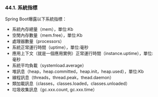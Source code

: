 ### 44.1. 系統指標

Spring Boot曝露以下系統指標：
- 系統內存總量（mem），單位:Kb
- 空閒內存數量（mem.free），單位:Kb
- 處理器數量（processors）
- 系統正常運行時間（uptime），單位:毫秒
- 應用上下文（就是一個應用實例）正常運行時間（instance.uptime），單位:毫秒
- 系統平均負載（systemload.average）
- 堆訊息（heap，heap.committed，heap.init，heap.used），單位:Kb
- 線程訊息（threads，thread.peak，thead.daemon）
- 類加載訊息（classes，classes.loaded，classes.unloaded）
- 垃圾收集訊息（gc.xxx.count, gc.xxx.time）
